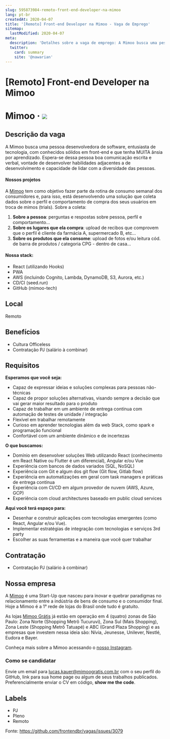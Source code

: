 ```yaml
---
slug: 595873984-remoto-front-end-developer-na-mimoo
lang: pt-br
createdAt: 2020-04-07
title: '[Remoto] Front-end Developer na Mimoo - Vaga de Emprego'
sitemap:
  lastModified: 2020-04-07
meta:
  description: 'Detalhes sobre a vaga de emprego: A Mimoo busca uma pessoa desenvolvedora de software, entusiasta de tecnologia, com conhecidos sólidos em front-end e que tenha MUITA ânsia por aprendizado. Espera-se dessa pessoa boa comunicação escrita e verbal, vontade de desenvolver habilidades adjacentes a de desenvolvimento e capacidade de lidar com a diversidade das pessoas.'
  twitter:
    card: summary
    site: '@nawarian'
---
```


# [Remoto] Front-end Developer na Mimoo

# Mimoo &middot; <img src="https://static.wixstatic.com/media/840614_faaab4ff77fc41e0aff9137abf78778c~mv2.png/v1/fill/w_32%2Ch_32%2Clg_1%2Cusm_0.66_1.00_0.01/840614_faaab4ff77fc41e0aff9137abf78778c~mv2.png" />
## Descrição da vaga
A Mimoo busca uma pessoa desenvolvedora de software, entusiasta de tecnologia, com conhecidos sólidos em front-end e que tenha MUITA ânsia por aprendizado. Espera-se dessa pessoa boa comunicação escrita e verbal, vontade de desenvolver habilidades adjacentes a de desenvolvimento e capacidade de lidar com a diversidade das pessoas.

#### Nossos projetos
A [Mimoo](http://mimoo.dev/) tem como objetivo fazer parte da rotina de consumo semanal dos consumidores e, para isso, está desenvolvendo uma solução que coleta dados sobre o perfil e comportamento de compra dos seus usuários em troca de mimos (trials). Sobre a coleta:
1. **Sobre a pessoa**: perguntas e respostas sobre pessoa, perfil e comportamento...
2. **Sobre os lugares que ela compra**: upload de recibos que comprovem que o perfil é cliente da farmácia A, supermercado B, etc...
3. **Sobre os produtos que ela consome**: upload de fotos e/ou leitura cód. de barra de produtos / categoria CPG - dentro de casa...

#### Nossa stack:

* React (utilizando Hooks)
* PWA
* AWS (incluindo Cognito, Lambda, DynamoDB, S3, Aurora, etc.)
* CD/CI (seed.run)
* GitHub (mimoo-tech)

## Local
Remoto

## Benefícios
* Cultura Officeless
* Contratação PJ (salário à combinar)

## Requisitos
**Esperamos que você seja:**

* Capaz de expressar ideias e soluções complexas para pessoas não-técnicas
* Capaz de propor soluções alternativas, visando sempre a decisão que vai gerar maior resultado para o produto
* Capaz de trabalhar em um ambiente de entrega contínua com automação de testes de unidade / integração
* Flexível em trabalhar remotamente
* Curioso em aprender tecnologias além da web Stack, como spark e programação funcional
* Confortável com um ambiente dinâmico e de incertezas

**O que buscamos:**

* Domínio em desenvolver soluções Web utilizando React (conhecimento em React Native ou Flutter é um diferencial), Angular e/ou Vue
* Experiência com bancos de dados variados (SQL, NoSQL)
* Experiência com Git e algum dos git flow (Git flow, Gitlab flow)
* Experiência em automatizações em geral com task managers e práticas de entrega contínua
* Experiência com CI/CD em algum provedor de nuvem (AWS, Azure, GCP)
* Experiência com cloud architectures baseado em public cloud services

**Aqui você terá espaço para:**

* Desenhar e construir aplicações com tecnologias emergentes (como React, Angular e/ou Vue).
* Implementar estratégias de integração com tecnologias e serviços 3rd party
* Escolher as suas ferramentas e a maneira que você quer trabalhar

## Contratação
* Contratação PJ (salário à combinar)

## Nossa empresa
A [Mimoo](https://www.mimoogratis.com.br/) é uma Start-Up que nasceu para inovar e quebrar paradigmas no relacionamento entre a indústria de bens de consumo e o consumidor final. Hoje a Mimoo é a 1° rede de lojas do Brasil onde tudo é gratuito.

As lojas [Mimoo Grátis](https://www.mimoogratis.com.br/) já estão em operação em 4 (quatro) zonas de São Paulo: Zona Norte (Shopping Metrô Tucuruvi), Zona Sul (Mais Shopping), Zona Leste (Shopping Metrô Tatuapé) e ABC (Grand Plaza Shopping) e as empresas que investem nessa ideia são: Nívia, Jeunesse, Unilever, Nestlé, Eudora e Bayer.

Conheça mais sobre a Mimoo acessando o [nosso Instagram](https://www.instagram.com/mimoo.gratis/).

### Como se candidatar
Envie um email para [lucas.kauer@mimoogratis.com.br](mailto:lucas.kauer@mimoogratis.com.br) com o seu perfil do GitHub, link para sua home page ou algum de seus trabalhos publicados. Preferencialmente enviar o CV em código, **show me the code**.

## Labels
* PJ
* Pleno
* Remoto

Fonte: https://github.com/frontendbr/vagas/issues/3079